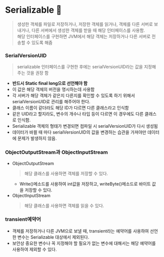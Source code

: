# Serializable 📌
> 생성한 객체를 파일로 저장하거나, 저장한 객체를 읽거나, 객체를 다른 서버로 보내거나, 다른 서버에서 생성한 객체를 받을 때 해당 인터페이스를 사용함.     
> 해당 인터페이스를 구현하면 JVM에서 해당 객체는 저장하거나 다른 서버로 전송할 수 있도록 해줌

### SerialVersionUID
> serializable 인터페이스를 구현한 후에는 serialVersionUID라는 값을 지정해 주는 것을 권장 함
* **반드시 Static final long으로 선언해야 함**
* 이 값은 해당 객체의 버전을 명시하는데 사용함
* 각 서버가 해당 객체가 같은지 다른지를 확인할 수 있도록 하기 위해서 serialVersionUID로 관리를 해주어야 한다.
* 클래스 이름이 같더라도 해당 ID가 다르면 다른 클래스라고 인식함
* 같은 UID라고 할지라도, 변수의 개수나 타입 등이 다르면 이 경우에도 다른 클래스로 인식함.
* Serializable 객체의 형태가 변경되면 컴파일 시 serialVersionUID가 다시 생성됨
* 데이터가 바뀔 때 마다 serialVersionUID의 값을 변경하는 습관을 가져야만 데이터에 문제가 발생하지 않음.

### ObjectOutputStream과 ObjectInputStream
* ObjectOutputStream
  > 해당 클래스를 사용하면 객체를 저장할 수 있다.
  * Write()메소드를 사용하여 int값을 저장하고, writeByte()메소드로 바이트 값을 저장할 수 있다.
* ObjectInputStream
  > 해당 클래스를 사용하면 객체를 읽을 수 있다.

### transient예약어
* 객체를 저장하거나 다른 JVM으로 보낼 때, transient라는 예약어를 사용하여 선언한 변수는 Serializable 대상에서 제외된다.
* 보안상 중요한 변수나 꼭 지정해야 할 필요가 없는 변수에 대해서는 해당 예약어를 사용하여 제외할 수 있다.
